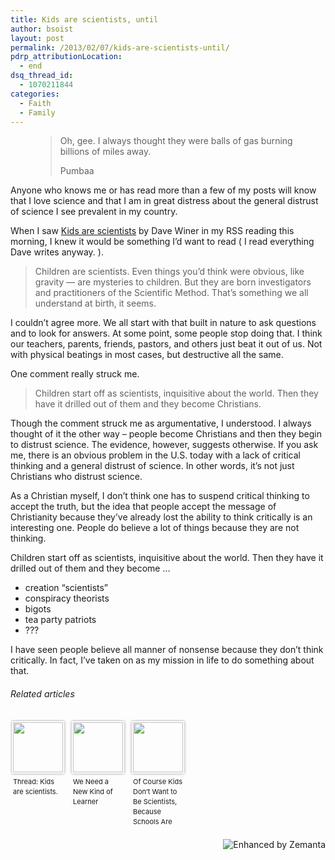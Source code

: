 ```yaml
---
title: Kids are scientists, until
author: bsoist
layout: post
permalink: /2013/02/07/kids-are-scientists-until/
pdrp_attributionLocation:
  - end
dsq_thread_id:
  - 1070211844
categories:
  - Faith
  - Family
---
```

<figure class="quote"> 

> Oh, gee. I always thought they were balls of gas burning billions of miles away.<figcaption>Pumbaa</figcaption> </figure> 

Anyone who knows me or has read more than a few of my posts will know that I love science and that I am in great distress about the general distrust of science I see prevalent in my country.

When I saw [Kids are scientists][1] by Dave Winer in my RSS reading this morning, I knew it would be something I’d want to read ( I read everything Dave writes anyway. ).

> Children are scientists. Even things you’d think were obvious, like gravity — are mysteries to children. But they are born investigators and practitioners of the Scientific Method. That’s something we all understand at birth, it seems.

I couldn’t agree more. We all start with that built in nature to ask questions and to look for answers. At some point, some people stop doing that. I think our teachers, parents, friends, pastors, and others just beat it out of us. Not with physical beatings in most cases, but destructive all the same.

One comment really struck me.

> Children start off as scientists, inquisitive about the world. Then they have it drilled out of them and they become Christians.

Though the comment struck me as argumentative, I understood. I always thought of it the other way &#8211; people become Christians and then they begin to distrust science. The evidence, however, suggests otherwise. If you ask me, there is an obvious problem in the U.S. today with a lack of critical thinking and a general distrust of science. In other words, it&#8217;s not just Christians who distrust science.

As a Christian myself, I don’t think one has to suspend critical thinking to accept the truth, but the idea that people accept the message of Christianity because they’ve already lost the ability to think critically is an interesting one. People do believe a lot of things because they are not thinking.

Children start off as scientists, inquisitive about the world. Then they have it drilled out of them and they become &#8230;

  * creation “scientists&#8221;
  * conspiracy theorists
  * bigots
  * tea party patriots
  * ???

I have seen people believe all manner of nonsense because they don’t think critically. In fact, I’ve taken on as my mission in life to do something about that.

<h6 class="zemanta-related-title" style="font-size: 1em;">
  Related articles
</h6>

<ul class="zemanta-article-ul zemanta-article-ul-image" style="margin: 0; padding: 0; overflow: hidden;">
  <li class="zemanta-article-ul-li-image zemanta-article-ul-li" style="padding: 0; background: none; list-style: none; display: block; float: left; vertical-align: top; text-align: left; width: 84px; font-size: 11px; margin: 2px 10px 10px 2px;">
    <a style="box-shadow: 0px 0px 4px #999; padding: 2px; display: block; border-radius: 2px; text-decoration: none;" href="http://2wq.r2.ly/" target="_blank"><img style="padding: 0; margin: 0; border: 0; display: block; width: 80px; max-width: 100%;" alt="" src="http://i.zemanta.com/noimg_2_80_80.jpg" /></a><a style="display: block; overflow: hidden; text-decoration: none; line-height: 12pt; height: 80px; padding: 5px 2px 0 2px;" href="http://2wq.r2.ly/" target="_blank">Thread: Kids are scientists.</a>
  </li>
  <li class="zemanta-article-ul-li-image zemanta-article-ul-li" style="padding: 0; background: none; list-style: none; display: block; float: left; vertical-align: top; text-align: left; width: 84px; font-size: 11px; margin: 2px 10px 10px 2px;">
    <a style="box-shadow: 0px 0px 4px #999; padding: 2px; display: block; border-radius: 2px; text-decoration: none;" href="http://bigthink.com/experts-corner/we-need-a-new-kind-of-learner" target="_blank"><img style="padding: 0; margin: 0; border: 0; display: block; width: 80px; max-width: 100%;" alt="" src="http://i.zemanta.com/143069567_80_80.jpg" /></a><a style="display: block; overflow: hidden; text-decoration: none; line-height: 12pt; height: 80px; padding: 5px 2px 0 2px;" href="http://bigthink.com/experts-corner/we-need-a-new-kind-of-learner" target="_blank">We Need a New Kind of Learner</a>
  </li>
  <li class="zemanta-article-ul-li-image zemanta-article-ul-li" style="padding: 0; background: none; list-style: none; display: block; float: left; vertical-align: top; text-align: left; width: 84px; font-size: 11px; margin: 2px 10px 10px 2px;">
    <a style="box-shadow: 0px 0px 4px #999; padding: 2px; display: block; border-radius: 2px; text-decoration: none;" href="http://eunoic.com/2013/02/06/of-course-kids-dont-want-to-be-scientists-because-schools-are-telling-them-not-to/" target="_blank"><img style="padding: 0; margin: 0; border: 0; display: block; width: 80px; max-width: 100%;" alt="" src="http://i.zemanta.com/143528142_80_80.jpg" /></a><a style="display: block; overflow: hidden; text-decoration: none; line-height: 12pt; height: 80px; padding: 5px 2px 0 2px;" href="http://eunoic.com/2013/02/06/of-course-kids-dont-want-to-be-scientists-because-schools-are-telling-them-not-to/" target="_blank">Of Course Kids Don&#8217;t Want to Be Scientists, Because Schools Are Telling Them Not To.</a>
  </li>
</ul>

<div class="zemanta-pixie" style="margin-top: 10px; height: 15px;">
  <a class="zemanta-pixie-a" title="Enhanced by Zemanta" href="http://www.zemanta.com/?px"><img class="zemanta-pixie-img" style="border: none; float: right;" alt="Enhanced by Zemanta" src="http://img.zemanta.com/zemified_h.png?x-id=9fa2071f-0b24-42ad-95b8-2245512bac3f" /></a>
</div>

 [1]: http://threads2.scripting.com/2013/february/kidsAreScientists